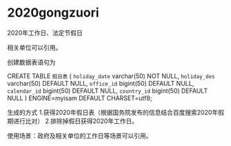 # 2020gongzuori
2020年工作日、法定节假日

相关单位可以引用。

创建数据表语句为

CREATE TABLE `假日表` (
  `holiday_date` varchar(50) NOT NULL,
  `holiday_des` varchar(50) DEFAULT NULL,
  `office_id` bigint(50) DEFAULT NULL,
  `calendar_id` bigint(50) DEFAULT NULL,
  `country_id` bigint(50) DEFAULT NULL
) ENGINE=myisam DEFAULT CHARSET=utf8;


生成的方式
1.获得2020年假日表（根据国务院发布的信息结合百度搜索2020年假期进行比对）
2.排除掉假日获得2020年工作日。

使用场景：政府及相关单位的工作日等场景可以引用。

